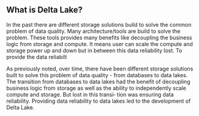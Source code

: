 ## What is Delta Lake?

In the past there are different storage solutions build to solve the common problem of data quality. Many architecture/tools are build to solve the problem. These tools provides many benefits like decoupling the business logic from storage and compute. It means user can scale the compute and storage power up and down but in between this data reliability lost. To provide the data reliabilt 

As previously noted, over time, there have been different storage solutions built to solve this problem of data quality - from databases to data lakes. The transition from databases to data lakes had the benefit of decoupling business logic from storage as well as the ability to independently scale compute and storage. But lost in this transi‐ tion was ensuring data reliability. Providing data reliability to data lakes led to the development of Delta Lake.

<!--stackedit_data:
eyJoaXN0b3J5IjpbLTM2NTI0ODQ3MSwtNzgyMDY0MjUwLC0yMD
g4NzQ2NjEyLC0zMzI0NTUzNjNdfQ==
-->